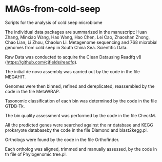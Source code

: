 # MAGs-from-cold-seep
Scripts for the analysis of cold seep microbiome

The individual data packages are summarized in the manuscript:
Huan Zhang, Minxiao Wang, Hao Wang, Hao Chen, Lei Cao, Zhaoshan Zhong, Chao Lian, Li Zhou, Chaolun Li. Metagenome sequencing and 768 microbial genomes from cold seep in South China Sea. Scientific Data.


Raw Data was conducted to acquire the Clean Datausing Readfq v8 (https://github.com/cjfields/readfq).

The initial de novo assembly was carried out by the code in the file MEGAHIT. 

Genomes were then binned, refined and dereplicated, reassembled by the code in the file MetaWRAP.

Taxonomic classification of each bin was determined by the code in the file GTDB-Tk. 

The bin quality assessment was performed by the code in the file CheckM. 

All the predicted genes were searched against the nr database and KEGG prokaryote databaseby the code in the file Diamond and blast2kegg.pl. 

Orthologs were found by the code in the file Orthofinder.

Each ortholog was aligned, trimmed  and manually assessed, by the code in th file of  Phylogenomic tree.pl.
